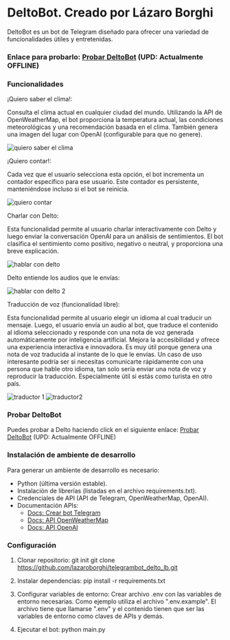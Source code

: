 # DeltoBot. Creado por Lázaro Borghi

DeltoBot es un bot de Telegram diseñado para ofrecer una variedad de funcionalidades útiles y entretenidas.

### Enlace para probarlo: [Probar DeltoBot](https://t.me/delto_lb_bot) (UPD: Actualmente OFFLINE)

### Funcionalidades

¡Quiero saber el clima!:

Consulta el clima actual en cualquier ciudad del mundo. Utilizando la API de OpenWeatherMap, el bot proporciona la temperatura actual, las condiciones meteorológicas y una recomendación basada en el clima.
También genera una imagen del lugar con OpenAI (configurable para que no genere).

![quiero saber el clima](https://github.com/user-attachments/assets/1f3f6203-bcc4-446f-bc0c-d0d47630d872)

¡Quiero contar!: 

Cada vez que el usuario selecciona esta opción, el bot incrementa un contador específico para ese usuario. Este contador es persistente, manteniéndose incluso si el bot se reinicia.

![quiero contar](https://github.com/user-attachments/assets/3e7b29bf-484e-4f48-bba0-70e6f412835d)

Charlar con Delto: 

Esta funcionalidad permite al usuario charlar interactivamente con Delto y luego enviar la conversación OpenAI para un análisis de sentimientos. 
El bot clasifica el sentimiento como positivo, negativo o neutral, y proporciona una breve explicación.

![hablar con delto](https://github.com/user-attachments/assets/13fc0bd0-900f-460e-bb97-14ecf24e4a71)

Delto entiende los audios que le envías:

![hablar con delto 2](https://github.com/user-attachments/assets/2b634f5d-9aba-4166-a651-d801d7295f64)

Traducción de voz (funcionalidad libre):

Esta funcionalidad permite al usuario elegir un idioma al cual traducir un mensaje. Luego, el usuario envía un audio al bot, que traduce el contenido al idioma seleccionado y responde con una nota de voz generada automáticamente por inteligencia artificial. Mejora la accesibilidad y ofrece una experiencia interactiva e innovadora.
Es muy útil porque genera una nota de voz traducida al instante de lo que le envías. Un caso de uso interesante podría ser si necesitas comunicarte rápidamente con una persona que hable otro idioma, tan solo sería enviar una nota de voz y reproducir la traducción. Especialmente útil si estás como turista en otro país.

![traductor 1](https://github.com/user-attachments/assets/f3827fe2-77c7-4c2f-b169-5165b1d3ad19)
![traductor2](https://github.com/user-attachments/assets/b2b80203-f5b1-4e84-9729-5fd9969026d1)

### Probar DeltoBot

Puedes probar a Delto haciendo click en el siguiente enlace: [Probar DeltoBot](https://t.me/delto_lb_bot) (UPD: Actualmente OFFLINE)

### Instalación de ambiente de desarrollo

Para generar un ambiente de desarrollo es necesario:
- Python (última versión estable).
- Instalación de librerías (listadas en el archivo requirements.txt).
- Credenciales de API (API de Telegram, OpenWeatherMap, OpenAI).
- Documentación APIs:
  - [Docs: Crear bot Telegram](https://core.telegram.org/bots)
  - [Docs: API OpenWeatherMap](https://openweathermap.org/api/one-call-3)
  - [Docs: API OpenAI](https://platform.openai.com/docs/overview)

### Configuración

1. Clonar repositorio:
  git init
  git clone https://github.com/lazaroborghi/telegrambot_delto_lb.git

2. Instalar dependencias:
  pip install -r requirements.txt

3. Configurar variables de entorno:
  Crear archivo .env con las variables de entorno necesarias. Como ejemplo utiliza el archivo ".env.example". El archivo tiene que llamarse ".env" y el contenido tienen que ser las variables de entorno como claves de APIs y demás.

4. Ejecutar el bot:
  python main.py
